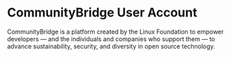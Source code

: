 # CommunityBridge User Account

CommunityBridge is a platform created by the Linux Foundation to empower developers — and the individuals and companies who support them — to advance sustainability, security, and diversity in open source technology.

